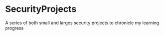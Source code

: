 # SecurityProjects
A series of both small and larges security projects to chronicle my learning progress
